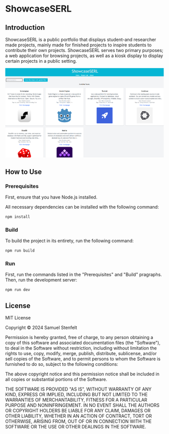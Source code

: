 # ShowcaseSERL

## Introduction

ShowcaseSERL is a public portfolio that displays student-and researcher made projects, mainly made for finished projects to inspire students to contribute their own projects. ShowcaseSERL serves two primary purposes; a web application for browsing projects, as well as a kiosk display to display certain projects in a public setting.

![App Screenshot](./public/images/screenshot.png)

## How to Use

### Prerequisites

First, ensure that you have Node.js installed.

All necessary dependencies can be installed with the following command:
```bash
npm install
``` 

### Build

To build the project in its entirety, run the following command:
```bash
npm run build
```

### Run

First, run the commands listed in the "Prerequisites" and "Build" pragraphs. Then, run the development server:
```bash
npm run dev
```
## License

MIT License

Copyright © 2024 Samuel Stenfelt

Permission is hereby granted, free of charge, to any person obtaining a copy
of this software and associated documentation files (the "Software"), to deal
in the Software without restriction, including without limitation the rights
to use, copy, modify, merge, publish, distribute, sublicense, and/or sell
copies of the Software, and to permit persons to whom the Software is
furnished to do so, subject to the following conditions:

The above copyright notice and this permission notice shall be included in all
copies or substantial portions of the Software.

THE SOFTWARE IS PROVIDED "AS IS", WITHOUT WARRANTY OF ANY KIND, EXPRESS OR
IMPLIED, INCLUDING BUT NOT LIMITED TO THE WARRANTIES OF MERCHANTABILITY,
FITNESS FOR A PARTICULAR PURPOSE AND NONINFRINGEMENT. IN NO EVENT SHALL THE
AUTHORS OR COPYRIGHT HOLDERS BE LIABLE FOR ANY CLAIM, DAMAGES OR OTHER
LIABILITY, WHETHER IN AN ACTION OF CONTRACT, TORT OR OTHERWISE, ARISING FROM,
OUT OF OR IN CONNECTION WITH THE SOFTWARE OR THE USE OR OTHER DEALINGS IN THE
SOFTWARE.